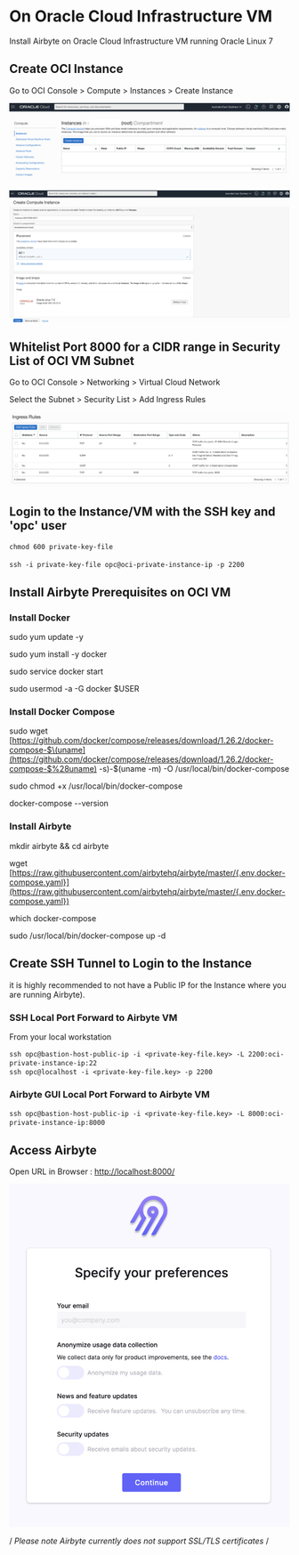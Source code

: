 # On Oracle Cloud Infrastructure VM

Install Airbyte on Oracle Cloud Infrastructure VM running Oracle Linux 7

## Create OCI Instance

Go to OCI Console &gt; Compute &gt; Instances &gt; Create Instance

![](../.gitbook/assets/OCIScreen1.png)

![](../.gitbook/assets/OCIScreen2.png)

## Whitelist Port 8000 for a CIDR range in Security List of OCI VM Subnet

Go to OCI Console &gt; Networking &gt; Virtual Cloud Network

Select the Subnet &gt; Security List &gt; Add Ingress Rules

![](../.gitbook/assets/OCIScreen3.png)

## Login to the Instance/VM with the SSH key and 'opc' user

```text
chmod 600 private-key-file

ssh -i private-key-file opc@oci-private-instance-ip -p 2200
```

## Install Airbyte Prerequisites on OCI VM

### Install Docker

sudo yum update -y

sudo yum install -y docker

sudo service docker start

sudo usermod -a -G docker $USER

### Install Docker Compose

sudo wget [https://github.com/docker/compose/releases/download/1.26.2/docker-compose-$\(uname](https://github.com/docker/compose/releases/download/1.26.2/docker-compose-$%28uname) -s\)-$\(uname -m\) -O /usr/local/bin/docker-compose

sudo chmod +x /usr/local/bin/docker-compose

docker-compose --version

### Install Airbyte

mkdir airbyte && cd airbyte

wget [https://raw.githubusercontent.com/airbytehq/airbyte/master/{.env,docker-compose.yaml}](https://raw.githubusercontent.com/airbytehq/airbyte/master/{.env,docker-compose.yaml})

which docker-compose

sudo /usr/local/bin/docker-compose up -d

## Create SSH Tunnel to Login to the Instance

it is highly recommended to not have a Public IP for the Instance where you are running Airbyte\).

### SSH Local Port Forward to Airbyte VM

From your local workstation

```text
ssh opc@bastion-host-public-ip -i <private-key-file.key> -L 2200:oci-private-instance-ip:22
ssh opc@localhost -i <private-key-file.key> -p 2200
```

### Airbyte GUI Local Port Forward to Airbyte VM

```text
ssh opc@bastion-host-public-ip -i <private-key-file.key> -L 8000:oci-private-instance-ip:8000
```

## Access Airbyte

Open URL in Browser : [http://localhost:8000/](http://localhost:8000/)

![](../.gitbook/assets/OCIScreen4.png)

/ _Please note Airbyte currently does not support SSL/TLS certificates_ /

